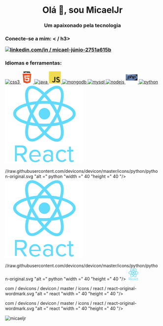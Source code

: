 <h1 align = "center"> Olá 👋, sou MicaelJr </h1>
<h3 align = "center"> Um apaixonado pela tecnologia  </h3>

<h3 align = "left"> Conecte-se a mim: < / h3>
<p align = "left">
<a href="https://linkedin.com/in/linkedin.com/in/micael-júnio-2751a615b" target="blank"> <img align = "center "src =" https://raw.githubusercontent.com/rahuldkjain/github-profile-readme-generator/master/src/images/icons/Social/linked-in-alt.svg "alt =" linkedin.com/in / micael-júnio-2751a615b "height =" 30 "width =" 40 "/> </a>
</p>

<h3 align =" left "> Idiomas e ferramentas: </h3>
<p align = "left"> <a href="https://www.w3schools.com/css/" target="_blank"> <img src = "https://raw.githubusercontent.com/devicons/devicon /master/icons/css3/css3-original-wordmark.svg "alt =" css3 "width =" 40 "height =" 40 "/> </a> <a href =" https://www.w3.org / html / "target =" _ blank "> <img src =" https://raw.githubusercontent.com/devicons/devicon/master/icons/html5/html5-original-wordmark.svg "alt =" html5 "width = "40" height = "40" /> </a> <a href="https://www.java.com" target="_blank"> <img src = "https: //raw.githubusercontent.com / devicons / devicon / master / icons / java / java-original.svg "alt =" java "width =" 40 "height =" 40 "/> </a> <a href =" https: // desenvolvedor. mozilla.org/en-US/docs/Web/JavaScript "target =" _ blank "> <img src =" https://raw.githubusercontent.com/devicons/devicon/master/icons/javascript/javascript-original.svg "alt =" javascript "width =" 40 "height =" 40 "/> </a> <a href="https://www.mongodb.com/" target="_blank"> <img src =" https : //raw.githubusercontent.com/devicons/devicon/master/icons/mongodb/mongodb-original-wordmark.svg "alt =" mongodb "width =" 40 "height =" 40 "/> </a> <a href = "https://www.mysql.com/" target = "_ blank"> <img src = "https://raw.githubusercontent.com/devicons/devicon/master/icons/mysql/mysql-original- wordmark.svg "alt =" mysql "width =" 40 "height =" 40 "/> </a> <a href="https://nodejs.org" target="_blank"> <img src =" https : //raw.githubusercontent.com/devicons/devicon/master/icons/nodejs/nodejs-original-wordmark.svg "alt =" nodejs "width =" 40 "height =" 40 "/> </a> <a href = "https://www.php.net" target = "_ blank"> <img src = "https://raw.githubusercontent.com/devicons/devicon/master/icons/php/php-original.svg" alt = "php" largura = "40"height = "40" /> </a> <a href="https://www.python.org" target="_blank"> <img src = "https://raw.githubusercontent.com/devicons/devicon /master/icons/python/python-original.svg "alt =" python "width =" 40 "height =" 40 "/> </a> <a href =" https://reactjs.org/ "target = "_blank"> <img src = "https://raw.githubusercontent.com/devicons/devicon/master/icons/react/react-original-wordmark.svg" alt = "react" largura = "40" altura = " 40 "/> </a> </p>//raw.githubusercontent.com/devicons/devicon/master/icons/python/python-original.svg "alt =" python "width =" 40 "height =" 40 "/> </a> <a href =" https://reactjs.org/ "target =" _ blank "> <img src =" https://raw.githubusercontent.com/devicons/devicon/master/icons/react/react-original-wordmark.svg "alt = "react" largura = "40" altura = "40" /> </a> </p>//raw.githubusercontent.com/devicons/devicon/master/icons/python/python-original.svg "alt =" python "width =" 40 "height =" 40 "/> </a> <a href =" https://reactjs.org/ "target =" _ blank "> <img src =" https://raw.githubusercontent.com/devicons/devicon/master/icons/react/react-original-wordmark.svg "alt = "react" width = "40" height = "40" /> </a> </p>com / devicons / devicon / master / icons / react / react-original-wordmark.svg "alt =" react "width =" 40 "height =" 40 "/> </a> </p>com / devicons / devicon / master / icons / react / react-original-wordmark.svg "alt =" react "width =" 40 "height =" 40 "/> </a> </p>

<p> <img align = "center" src = "https://github-readme-stats.vercel.app/api/top-langs?username=micaeljr&show_icons=true&locale=en&layout=compact" alt = "micaeljr" /> </p>

